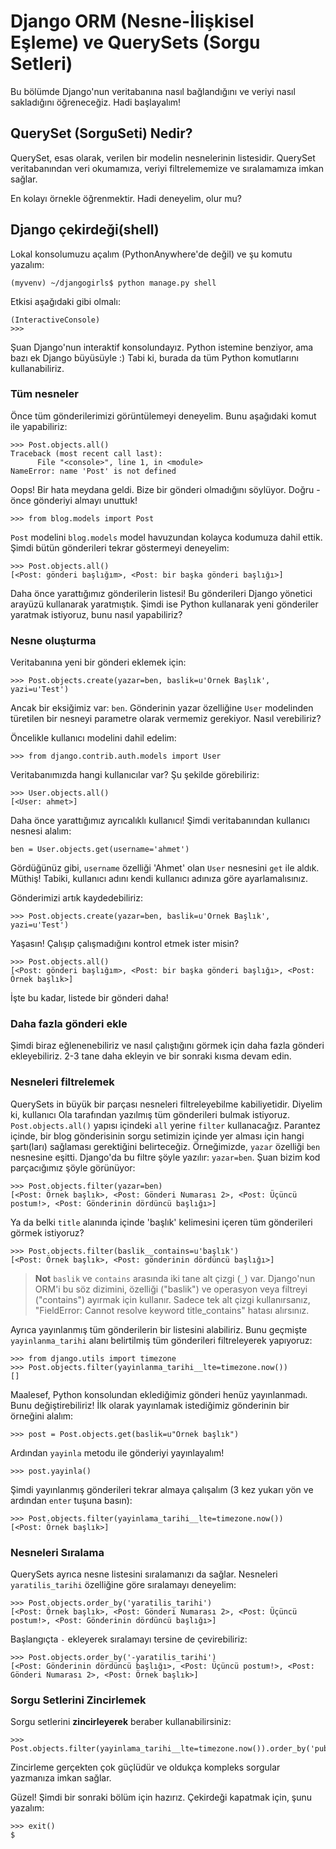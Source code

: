 # Django ORM (Nesne-İlişkisel Eşleme) ve QuerySets (Sorgu Setleri)

Bu bölümde Django'nun veritabanına nasıl bağlandığını ve veriyi nasıl sakladığını öğreneceğiz. Hadi başlayalım!

## QuerySet (SorguSeti) Nedir?

QuerySet, esas olarak, verilen bir modelin nesnelerinin listesidir. QuerySet veritabanından veri okumamıza, veriyi filtrelememize ve sıralamamıza imkan sağlar.

En kolayı örnekle öğrenmektir. Hadi deneyelim, olur mu?

## Django çekirdeği(shell)

Lokal konsolumuzu açalım (PythonAnywhere'de değil) ve şu komutu yazalım:

    (myvenv) ~/djangogirls$ python manage.py shell


Etkisi aşağıdaki gibi olmalı:

    (InteractiveConsole)
    >>>


Şuan Django'nun interaktif konsolundayız. Python istemine benziyor, ama bazı ek Django büyüsüyle :) Tabi ki, burada da tüm Python komutlarını kullanabiliriz.

### Tüm nesneler

Önce tüm gönderilerimizi görüntülemeyi deneyelim. Bunu aşağıdaki komut ile yapabiliriz:

    >>> Post.objects.all()
    Traceback (most recent call last):
          File "<console>", line 1, in <module>
    NameError: name 'Post' is not defined


Oops! Bir hata meydana geldi. Bize bir gönderi olmadığını söylüyor. Doğru - önce gönderiyi almayı unuttuk!

    >>> from blog.models import Post


`Post` modelini `blog.models` model havuzundan kolayca kodumuza dahil ettik. Şimdi bütün gönderileri tekrar göstermeyi deneyelim:

    >>> Post.objects.all()
    [<Post: gönderi başlığım>, <Post: bir başka gönderi başlığı>]


Daha önce yarattığımız gönderilerin listesi! Bu gönderileri Django yönetici arayüzü kullanarak yaratmıştık. Şimdi ise Python kullanarak yeni gönderiler yaratmak istiyoruz, bunu nasıl yapabiliriz?

### Nesne oluşturma

Veritabanına yeni bir gönderi eklemek için:

    >>> Post.objects.create(yazar=ben, baslik=u'Örnek Başlık', yazi=u'Test')


Ancak bir eksiğimiz var: `ben`. Gönderinin yazar özelliğine `User` modelinden türetilen bir nesneyi parametre olarak vermemiz gerekiyor. Nasıl verebiliriz?

Öncelikle kullanıcı modelini dahil edelim:

    >>> from django.contrib.auth.models import User


Veritabanımızda hangi kullanıcılar var? Şu şekilde görebiliriz:

    >>> User.objects.all()
    [<User: ahmet>]


Daha önce yarattığımız ayrıcalıklı kullanıcı! Şimdi veritabanından kullanıcı nesnesi alalım:

    ben = User.objects.get(username='ahmet')


Gördüğünüz gibi, `username` özelliği 'Ahmet' olan `User` nesnesini `get` ile aldık. Müthiş! Tabiki, kullanıcı adını kendi kullanıcı adınıza göre ayarlamalısınız.

Gönderimizi artık kaydedebiliriz:

    >>> Post.objects.create(yazar=ben, baslik=u'Örnek Başlık', yazi=u'Test')


Yaşasın! Çalışıp çalışmadığını kontrol etmek ister misin?

    >>> Post.objects.all()
    [<Post: gönderi başlığım>, <Post: bir başka gönderi başlığı>, <Post: Örnek başlık>]


İşte bu kadar, listede bir gönderi daha!

### Daha fazla gönderi ekle

Şimdi biraz eğlenenebiliriz ve nasıl çalıştığını görmek için daha fazla gönderi ekleyebiliriz. 2-3 tane daha ekleyin ve bir sonraki kısma devam edin.

### Nesneleri filtrelemek

QuerySets in büyük bir parçası nesneleri filtreleyebilme kabiliyetidir. Diyelim ki, kullanıcı Ola tarafından yazılmış tüm gönderileri bulmak istiyoruz. `Post.objects.all()` yapısı içindeki `all` yerine `filter` kullanacağız. Parantez içinde, bir blog gönderisinin sorgu setimizin içinde yer alması için hangi şartı(ları) sağlaması gerektiğini belirteceğiz. Örneğimizde, `yazar` özelliği `ben` nesnesine eşitti. Django'da bu filtre şöyle yazılır: `yazar=ben`. Şuan bizim kod parçacığımız şöyle görünüyor:

    >>> Post.objects.filter(yazar=ben)
    [<Post: Örnek başlık>, <Post: Gönderi Numarası 2>, <Post: Üçüncü postum!>, <Post: Gönderinin dördüncü başlığı>]


Ya da belki `title` alanında içinde 'başlık' kelimesini içeren tüm gönderileri görmek istiyoruz?

    >>> Post.objects.filter(baslik__contains=u'başlık')
    [<Post: Örnek başlık>, <Post: gönderinin dördüncü başlığı>]


> **Not** `baslik` ve `contains` arasında iki tane alt çizgi (`_`) var. Django'nun ORM'i bu söz dizimini, özelliği ("baslik") ve operasyon veya filtreyi ("contains") ayırmak için kullanır. Sadece tek alt çizgi kullanırsanız, "FieldError: Cannot resolve keyword title_contains" hatası alırsınız.

Ayrıca yayınlanmış tüm gönderilerin bir listesini alabiliriz. Bunu geçmişte `yayinlanma_tarihi` alanı belirtilmiş tüm gönderileri filtreleyerek yapıyoruz:

    >>> from django.utils import timezone
    >>> Post.objects.filter(yayinlanma_tarihi__lte=timezone.now())
    []

Maalesef, Python konsolundan eklediğimiz gönderi henüz yayınlanmadı. Bunu değiştirebiliriz! İlk olarak yayınlamak istediğimiz gönderinin bir örneğini alalım:

    >>> post = Post.objects.get(baslik=u"Örnek başlık")


Ardından `yayinla` metodu ile gönderiyi yayınlayalım!

    >>> post.yayinla()


Şimdi yayınlanmış gönderileri tekrar almaya çalışalım (3 kez yukarı yön ve ardından `enter` tuşuna basın):

    >>> Post.objects.filter(yayinlama_tarihi__lte=timezone.now())
    [<Post: Örnek başlık>]


### Nesneleri Sıralama

QuerySets ayrıca nesne listesini sıralamanızı da sağlar. Nesneleri `yaratilis_tarihi` özelliğine göre sıralamayı deneyelim:

    >>> Post.objects.order_by('yaratilis_tarihi')
    [<Post: Örnek başlık>, <Post: Gönderi Numarası 2>, <Post: Üçüncü postum!>, <Post: Gönderinin dördüncü başlığı>]


Başlangıçta `-` ekleyerek sıralamayı tersine de çevirebiliriz:

    >>> Post.objects.order_by('-yaratilis_tarihi')
    [<Post: Gönderinin dördüncü başlığı>, <Post: Üçüncü postum!>, <Post: Gönderi Numarası 2>, <Post: Örnek başlık>]


### Sorgu Setlerini Zincirlemek

Sorgu setlerini **zincirleyerek** beraber kullanabilirsiniz:

    >>> Post.objects.filter(yayinlama_tarihi__lte=timezone.now()).order_by('published_date')


Zincirleme gerçekten çok güçlüdür ve oldukça kompleks sorgular yazmanıza imkan sağlar.

Güzel! Şimdi bir sonraki bölüm için hazırız. Çekirdeği kapatmak için, şunu yazalım:

    >>> exit()
    $

